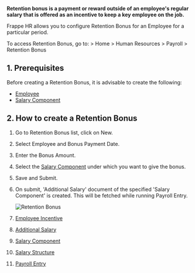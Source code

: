 **Retention bonus is a payment or reward outside of an employee's regular salary that is offered as an incentive to keep a key employee on the job.**

Frappe HR allows you to configure Retention Bonus for an Employee for a particular period.

To access Retention Bonus, go to: > Home > Human Resources > Payroll > Retention Bonus

## 1\. Prerequisites

Before creating a Retention Bonus, it is advisable to create the following:

*   [Employee](https://docs.erpnext.com/docs/v14/user/manual/en/human-resources/employee)
*   [Salary Component](https://docs.erpnext.com/docs/v14/user/manual/en/human-resources/salary-component)

## 2\. How to create a Retention Bonus

1.  Go to Retention Bonus list, click on New.
2.  Select Employee and Bonus Payment Date.
3.  Enter the Bonus Amount.
4.  Select the [Salary Component](https://docs.erpnext.com/docs/v14/user/manual/en/human-resources/salary-component) under which you want to give the bonus.
5.  Save and Submit.
6.  On submit, 'Additional Salary' document of the specified 'Salary Component' is created. This will be fetched while running Payroll Entry.
    
    ![Retention Bonus](https://docs.erpnext.com/files/retention-bonus.png)
    

1.  [Employee Incentive](https://docs.erpnext.com/docs/v14/user/manual/en/human-resources/employee-incentive)
2.  [Additional Salary](https://docs.erpnext.com/docs/v14/user/manual/en/human-resources/additional-salary)
3.  [Salary Component](https://docs.erpnext.com/docs/v14/user/manual/en/human-resources/salary-component)
4.  [Salary Structure](https://docs.erpnext.com/docs/v14/user/manual/en/human-resources/salary-structure)
5.  [Payroll Entry](https://docs.erpnext.com/docs/v14/user/manual/en/human-resources/payroll-entry)